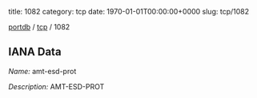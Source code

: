 title: 1082
category: tcp
date: 1970-01-01T00:00:00+0000
slug: tcp/1082

[portdb](/) / [tcp](/category/tcp.html) / 1082


## IANA Data

_Name:_ amt-esd-prot

_Description:_ AMT-ESD-PROT

